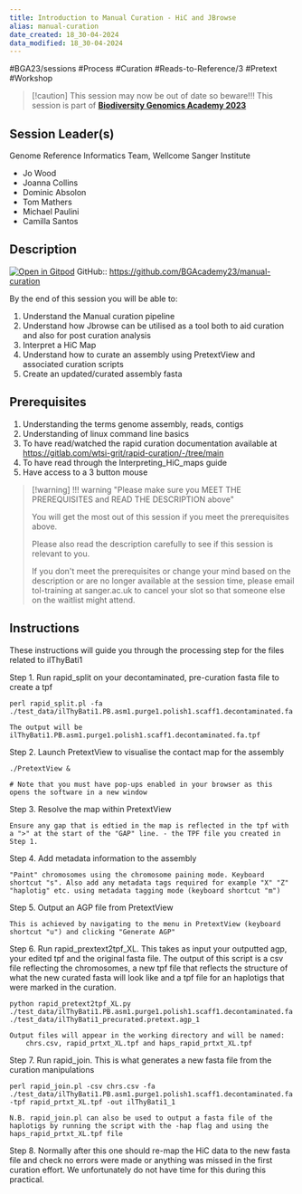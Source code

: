 ```yaml
---
title: Introduction to Manual Curation - HiC and JBrowse
alias: manual-curation
date_created: 18_30-04-2024
data_modified: 18_30-04-2024
---
```

#BGA23/sessions #Process #Curation #Reads-to-Reference/3 #Pretext #Workshop

> [!caution] This session may now be out of date so beware!!!
> This session is part of [**Biodiversity Genomics Academy 2023**](https://BGA23.org)

## Session Leader(s)

Genome Reference Informatics Team, Wellcome Sanger Institute

- Jo Wood
- Joanna Collins
- Dominic Absolon
- Tom Mathers
- Michael Paulini
- Camilla Santos

## Description
[![Open in Gitpod](https://gitpod.io/button/open-in-gitpod.svg)](https://gitpod.io/#https://github.com/BGAcademy23/manual-curation)
GitHub:: https://github.com/BGAcademy23/manual-curation

By the end of this session you will be able to:

1. Understand the Manual curation pipeline
2. Understand how Jbrowse can be utilised as a tool both to  aid curation and also for post curation analysis
3. Interpret a HiC Map
4. Understand how to curate an assembly using PretextView and associated curation scripts
5. Create an updated/curated assembly fasta

## Prerequisites

1. Understanding the terms genome assembly, reads, contigs
2. Understanding of linux command line basics
3. To have read/watched the rapid curation documentation available at <https://gitlab.com/wtsi-grit/rapid-curation/-/tree/main>
4. To have read through the Interpreting_HiC_maps guide
5. Have access to a 3 button mouse

> [!warning] !!! warning "Please make sure you MEET THE PREREQUISITES and READ THE DESCRIPTION above"
> 
> You will get the most out of this session if you meet the prerequisites above.
> 
> Please also read the description carefully to see if this session is relevant to you.
> 
> If you don't meet the prerequisites or change your mind based on the description or are no longer available at the session time, please email tol-training at sanger.ac.uk to cancel your slot so that someone else on the waitlist might attend.
> 
> 
## Instructions

These instructions will guide you through the processing step for the files related to ilThyBati1

Step 1. Run rapid_split on your decontaminated, pre-curation fasta file to create a tpf

    perl rapid_split.pl -fa ./test_data/ilThyBati1.PB.asm1.purge1.polish1.scaff1.decontaminated.fa

    The output will be ilThyBati1.PB.asm1.purge1.polish1.scaff1.decontaminated.fa.tpf


Step 2. Launch PretextView to visualise the contact map for the assembly

    ./PretextView &

    # Note that you must have pop-ups enabled in your browser as this opens the software in a new window

Step 3. Resolve the map within PretextView
    
    Ensure any gap that is edtied in the map is reflected in the tpf with a ">" at the start of the "GAP" line. - the TPF file you created in Step 1.

Step 4. Add metadata information to the assembly

    "Paint" chromosomes using the chromosome paining mode. Keyboard shortcut "s". Also add any metadata tags required for example "X" "Z" "haplotig" etc. using metadata tagging mode (keyboard shortcut "m")

Step 5. Output an AGP file from PretextView

    This is achieved by navigating to the menu in PretextView (keyboard shortcut "u") and clicking "Generate AGP" 

Step 6. Run rapid_prextext2tpf_XL. This takes as input your outputted agp, your edited tpf and the original fasta file. The output of this script is a csv file reflecting the chromosomes, a new tpf file that reflects the structure of what the new curated fasta will look like and a tpf file for an haplotigs that were marked in the curation.

    python rapid_pretext2tpf_XL.py ./test_data/ilThyBati1.PB.asm1.purge1.polish1.scaff1.decontaminated.fa ./test_data/ilThyBati1_precurated.pretext.agp_1
    
    Output files will appear in the working directory and will be named: 
        chrs.csv, rapid_prtxt_XL.tpf and haps_rapid_prtxt_XL.tpf 

Step 7. Run rapid_join. This is what generates a new fasta file from the curation manipulations

    perl rapid_join.pl -csv chrs.csv -fa ./test_data/ilThyBati1.PB.asm1.purge1.polish1.scaff1.decontaminated.fa -tpf rapid_prtxt_XL.tpf -out ilThyBati1_1 

    N.B. rapid_join.pl can also be used to output a fasta file of the haplotigs by running the script with the -hap flag and using the haps_rapid_prtxt_XL.tpf file 

Step 8. Normally after this one should re-map the HiC data to the new fasta file and check no errors were made or anything was missed in the first curation effort. We unfortunately do not have time for this during this practical. 

